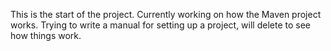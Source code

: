 This is the start of the project. Currently working on how the Maven project works.
Trying to write a manual for setting up a project, will delete to see how things work.